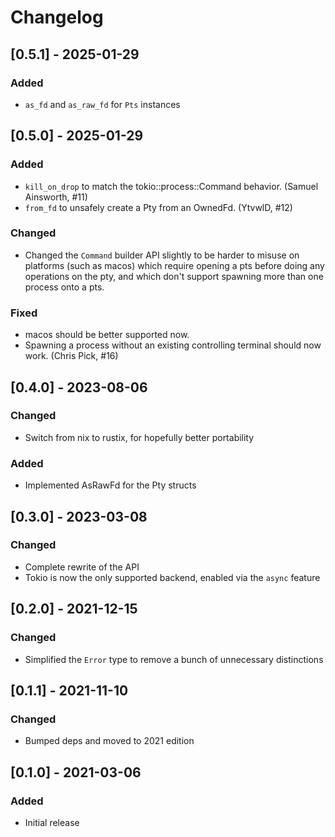 # Changelog

## [0.5.1] - 2025-01-29

### Added

* `as_fd` and `as_raw_fd` for `Pts` instances

## [0.5.0] - 2025-01-29

### Added

* `kill_on_drop` to match the tokio::process::Command behavior. (Samuel
  Ainsworth, #11)
* `from_fd` to unsafely create a Pty from an OwnedFd. (YtvwlD, #12)

### Changed

* Changed the `Command` builder API slightly to be harder to misuse on
  platforms (such as macos) which require opening a pts before doing any
  operations on the pty, and which don't support spawning more than one
  process onto a pts.

### Fixed

* macos should be better supported now.
* Spawning a process without an existing controlling terminal should now work.
  (Chris Pick, #16)

## [0.4.0] - 2023-08-06

### Changed

* Switch from nix to rustix, for hopefully better portability

### Added

* Implemented AsRawFd for the Pty structs

## [0.3.0] - 2023-03-08

### Changed

* Complete rewrite of the API
* Tokio is now the only supported backend, enabled via the `async` feature

## [0.2.0] - 2021-12-15

### Changed

* Simplified the `Error` type to remove a bunch of unnecessary distinctions

## [0.1.1] - 2021-11-10

### Changed

* Bumped deps and moved to 2021 edition

## [0.1.0] - 2021-03-06

### Added

* Initial release
